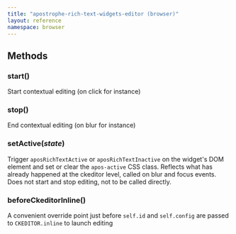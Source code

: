 ```yaml
---
title: "apostrophe-rich-text-widgets-editor (browser)"
layout: reference
namespace: browser
---
```


## Methods
### start()
Start contextual editing (on click for instance)
### stop()
End contextual editing (on blur for instance)
### setActive(*state*)
Trigger `aposRichTextActive` or `aposRichTextInactive`
on the widget's DOM element and set or clear the
`apos-active` CSS class. Reflects what has already happened
at the ckeditor level, called on blur and focus events.
Does not start and stop editing, not to be called directly.
### beforeCkeditorInline()
A convenient override point just before
`self.id` and `self.config` are passed to
`CKEDITOR.inline` to launch editing
